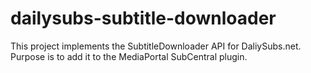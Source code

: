 # dailysubs-subtitle-downloader

This project implements the SubtitleDownloader API for DaliySubs.net.
Purpose is to add it to the MediaPortal SubCentral plugin.
